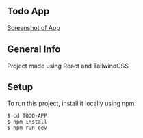 ## Todo App

[Screenshot of App](src\assets\screenshot.png)

## General Info

Project made using React and TailwindCSS

## Setup

To run this project, install it locally using npm:

```
$ cd TODO-APP
$ npm install
$ npm run dev
```
